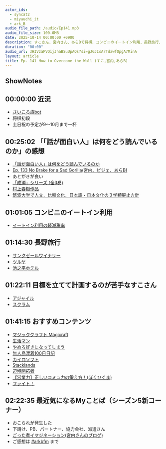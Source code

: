 ```yaml
---
actor_ids:
  - syncat2
  - miyauchi_it
  - ark_B
audio_file_path: /audio/Ep141.mp3
audio_file_size: 100.0MB
date: 2025-10-14 00:00:00 +0900
description: すこ⁠さん、⁠宮内さん、⁠あらB⁠で将棋、コンビニのイートイン利用、長野旅行、無人島漂着100日日記、コミュ力の鍛え方、下請けなどについて話しました。
duration: "00:00"
audio_url: 3HIVzaPVQijJhaBSuUpAQs?si=gJGJIsArTdawfOpgA7MinA
layout: article
title: Ep. 141 How to Overcome the Wall (すこ,宮内,あらB)
---
```

## ShowNotes

## 00:00:00 近況

* [さいころ旅bot](https://bsky.app/profile/saikorotrip.bsky.social)
* 将棋初段
* 土日祝の予定が9〜10月まで一杯

## 00:25:02 「「話が面白い人」は何をどう読んでいるのか」の感想

* [「話が面白い人」は何をどう読んでいるのか](https://www.shinchosha.co.jp/book/611101/)
* [Ep. 133 No Brake for a Sad Gorilla(宮内、ピジェ、あらB)](https://www.arkbfm.com/episode/133)
* あとがきが良い
* [「成瀬」シリーズ (全3巻)](https://amzn.to/4qpHIJ9)
* [村上春樹作品](https://amzn.to/3WyKXjp)
* [筑波大学で人文、比較文化、日本語・日本文化の３学類廃止方針](https://www.rouhyo.org/news/tsukubadai/)

## 01:01:05 コンビニのイートイン利用

* [イートイン利用の軽減税率](https://www.zeiken.co.jp/zeikenpress/column/02/)

## 01:14:30 長野旅行

* [サンクゼールワイナリー](https://www.stcousair.co.jp/valley/main-shop)
* [ツルヤ](https://www.tsuruya-corp.co.jp/)
* [池之平ホテル](https://www.shirakabaresort.jp/ikenotaira-hotel/)

## 01:22:11 目標を立てて計画するのが苦手なすこさん

* [アジャイル](https://ja.wikipedia.org/wiki/%E3%82%A2%E3%82%B8%E3%83%A3%E3%82%A4%E3%83%AB%E3%82%BD%E3%83%95%E3%83%88%E3%82%A6%E3%82%A7%E3%82%A2%E9%96%8B%E7%99%BA)
* [スクラム](https://ja.wikipedia.org/wiki/%E3%82%B9%E3%82%AF%E3%83%A9%E3%83%A0_(%E3%82%BD%E3%83%95%E3%83%88%E3%82%A6%E3%82%A7%E3%82%A2%E9%96%8B%E7%99%BA))

## 01:41:15 おすすめコンテンツ

* [マジッククラフト Magicraft](https://store.steampowered.com/app/2103140/_Magicraft/?l=japanese)
* [生活マン](https://x.com/cake0sho/status/1902877232370159773)
* [やめろ好きになってしまう](https://tonarinoyj.jp/episode/2550912965288156006)
* [無人島漂着100日日記](https://x.com/gozz_sss/status/1970261829063676078)
* [カイロソフト](https://kairosoft.net/)
* [Stacklands](https://store.steampowered.com/app/1948280/Stacklands/?l=japanese)
* [辺境開拓者](https://store.steampowered.com/app/2346410/_/)
* [【営業力】正しいコミュ力の鍛え方！(ぼくひぐま)](https://www.youtube.com/watch?v=FOB_1Evi6lo)
* [ファイト！](https://www.youtube.com/watch?v=WxV0KG2UPMA)

## 02:22:35 最近気になるMyことば（シーズン5新コーナー）

* おこられが発生した
* 下請け、PB、パートナー、協力会社、派遣さん
* [ごった煮イマジネーション(宮内さんのブログ)](https://miyauchi-it.hateblo.jp/)
* ご感想は [#arkbfm](https://twitter.com/hashtag/arkbfm?src=hashtag_click&f=live) まで